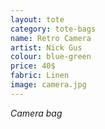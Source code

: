 ```yaml
---
layout: tote
category: tote-bags
name: Retro Camera
artist: Nick Gus
colour: blue-green
price: 40$
fabric: Linen
image: camera.jpg
---
```


*Camera bag*